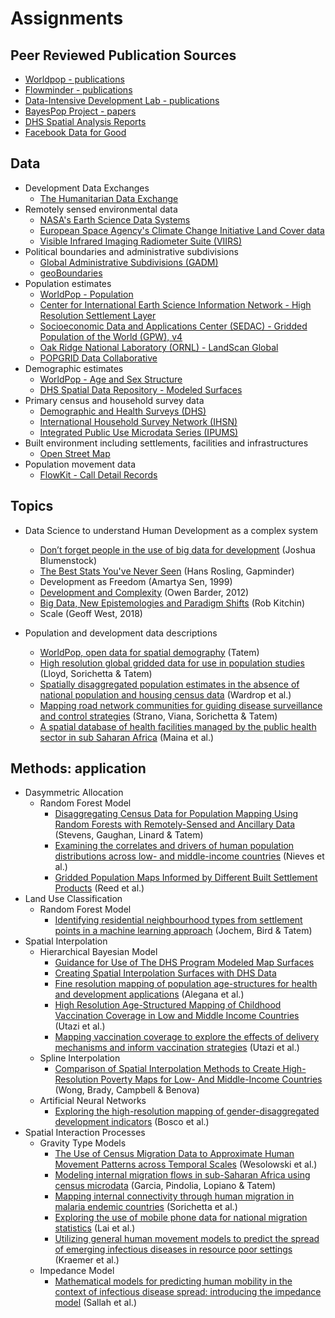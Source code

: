 # Assignments

## Peer Reviewed Publication Sources
- <a href = "https://www.worldpop.org/publications"> Worldpop - publications</a>
- <a href = "https://web.flowminder.org/work/research-innovation"> Flowminder - publications</a>
- <a href = "https://didl.berkeley.edu/publications/"> Data-Intensive Development Lab - publications</a>
- <a href = "https://bayespop.csss.washington.edu/papers/"> BayesPop Project - papers</a>
- <a href = "https://dhsprogram.com/search/index.cfm?bydoctype=publication&bypubtype=45"> DHS Spatial Analysis Reports</a>
- <a href = "https://dataforgood.fb.com/research/"> Facebook Data for Good</a>

## Data
- Development Data Exchanges
  - <a href = "https://data.humdata.org"> The Humanitarian Data Exchange</a>
- Remotely sensed environmental data
  - <a href = "https://earthdata.nasa.gov"> NASA's Earth Science Data Systems</a>
  - <a href = "https://maps.elie.ucl.ac.be/CCI/viewer/"> European Space Agency's Climate Change Initiative Land Cover data</a>
  - <a href = "https://ngdc.noaa.gov/eog/viirs/download_dnb_composites.html"> Visible Infrared Imaging Radiometer Suite (VIIRS)</a>
- Political boundaries and administrative subdivisions
  - <a href = "https://www.gadm.org"> Global Administrative Subdivisions (GADM)</a>
  - <a href = "https://www.geoboundaries.org"> geoBoundaries</a>
- Population estimates
  - <a href = "https://www.worldpop.org/"> WorldPop - Population</a>
  - <a href = "https://ciesin.columbia.edu/data/hrsl/"> Center for International Earth Science Information Network - High Resolution Settlement Layer </a>
  - <a href = "https://sedac.ciesin.columbia.edu/data/collection/gpw-v4"> Socioeconomic Data and Applications Center (SEDAC) - Gridded Population of the World (GPW), v4</a>
  - <a href = "https://landscan.ornl.gov"> Oak Ridge National Laboratory (ORNL) - LandScan Global</a>
  - <a href = "https://www.popgrid.org"> POPGRID Data Collaborative</a>
- Demographic estimates
  - <a href = "https://www.worldpop.org/project/categories?id=8"> WorldPop - Age and Sex Structure</a>
  - <a href = "https://spatialdata.dhsprogram.com/modeled-surfaces/"> DHS Spatial Data Repository - Modeled Surfaces</a>
- Primary census and household survey data
  - <a href = "https://dhsprogram.com"> Demographic and Health Surveys (DHS)</a>
  - <a href = "https://catalog.ihsn.org/"> International Household Survey Network (IHSN)</a>
  - <a href = "https://ipums.org"> Integrated Public Use Microdata Series (IPUMS)</a>
- Built environment including settlements, facilities and infrastructures
  - <a href = "https://www.openstreetmap.org/"> Open Street Map</a>
- Population movement data
  - <a href = "https://flowkit.xyz"> FlowKit - Call Detail Records</a>

## Topics
- Data Science to understand Human Development as a complex system 
  - <a href = "https://www.nature.com/magazine-assets/d41586-018-06215-5/d41586-018-06215-5.pdf">Don’t forget people in the use of big data for development</a> (Joshua Blumenstock)
  - <a href = "https://www.gapminder.org/videos/ted-talks/hans-rosling-ted-2006-debunking-myths-about-the-third-world/"> The Best Stats You've Never Seen</a> (Hans Rosling, Gapminder)
  -  Development as Freedom (Amartya Sen, 1999)
  - <a href = "https://www.youtube.com/watch?v=02EZPxPcFqs"> Development and Complexity</a> (Owen Barder, 2012)
  - <a href = "http://journals.sagepub.com/doi/pdf/10.1177/2053951714528481"> Big Data, New Epistemologies and Paradigm Shifts</a> (Rob Kitchin)
  - Scale (Geoff West, 2018)

- Population and development data descriptions
  - <a href = "https://www.nature.com/articles/sdata20174"> WorldPop, open data for spatial demography</a> (Tatem)
  - <a href = "https://www.ncbi.nlm.nih.gov/pmc/articles/PMC5283062/"> High resolution global gridded data for use in population studies</a> (Lloyd, Sorichetta & Tatem)
  - <a href = "https://www.pnas.org/content/pnas/115/14/3529.full.pdf"> Spatially disaggregated population estimates
in the absence of national population and housing census data</a> (Wardrop et al.)
  - <a href = "https://www.nature.com/articles/s41598-018-22969-4"> Mapping road network communities for guiding disease surveillance and control strategies</a> (Strano, Viana, Sorichetta & Tatem)
  - <a href = "https://www.nature.com/articles/s41597-019-0142-2"> A spatial database of health facilities managed by the public health sector in sub Saharan Africa</a> (Maina et al.)

## Methods: application
- Dasymmetric Allocation
  - Random Forest Model
     - <a href = "https://journals.plos.org/plosone/article/file?id=10.1371/journal.pone.0107042&type=printable"> Disaggregating Census Data for Population Mapping Using Random Forests with Remotely-Sensed and Ancillary Data</a> (Stevens, Gaughan, Linard & Tatem)
     - <a href = "https://www.ncbi.nlm.nih.gov/pmc/articles/PMC5746564/pdf/rsif20170401.pdf"> Examining the correlates and drivers of human population distributions across low- and middle-income countries</a> (Nieves et al.)
     - <a href = "https://www.mdpi.com/2306-5729/3/3/33/htm"> Gridded Population Maps Informed by Different Built Settlement Products</a> (Reed et al.)
- Land Use Classification
  - Random Forest Model
     - <a href = "https://www.sciencedirect.com/science/article/pii/S0198971517304210"> Identifying residential neighbourhood types from settlement points in a machine learning approach</a> (Jochem, Bird & Tatem)
- Spatial Interpolation
  - Hierarchical Bayesian Model
     - <a href = "https://dhsprogram.com/publications/publication-SAR14-Spatial-Analysis-Reports.cfm"> Guidance for Use of The DHS Program Modeled Map Surfaces</a>
     - <a href = "https://dhsprogram.com/publications/publication-SAR11-Spatial-Analysis-Reports.cfm"> Creating Spatial Interpolation Surfaces with DHS Data</a>
     - <a href = "https://royalsocietypublishing.org/doi/pdf/10.1098/rsif.2015.0073"> Fine resolution mapping of population age-structures for health and development applications</a> (Alegana et al.)
     - <a href = "https://pubmed.ncbi.nlm.nih.gov/29454519/"> High Resolution Age-Structured Mapping of Childhood Vaccination Coverage in Low and Middle Income Countries</a> (Utazi et al.)
     - <a href = "https://www.nature.com/articles/s41467-019-09611-1"> Mapping vaccination coverage to explore the effects of delivery mechanisms and inform vaccination strategies</a> (Utazi et al.)
  - Spline Interpolation
     - <a href = "https://pubmed.ncbi.nlm.nih.gov/30333244/"> Comparison of Spatial Interpolation Methods to Create High-Resolution Poverty Maps for Low- And Middle-Income Countries</a> (Wong, Brady, Campbell & Benova)
  - Artificial Neural Networks
     - <a href = "https://royalsocietypublishing.org/doi/pdf/10.1098/rsif.2016.0825"> Exploring the high-resolution mapping of gender-disaggregated development indicators</a> (Bosco et al.)
- Spatial Interaction Processes
  - Gravity Type Models
     - <a href = "https://journals.plos.org/plosone/article?id=10.1371/journal.pone.0052971"> The Use of Census Migration Data to Approximate Human Movement Patterns across Temporal Scales</a> (Wesolowski et al.)
     - <a href = "https://academic.oup.com/migration/article/3/1/89/2413406"> Modeling internal migration flows in sub-Saharan Africa using census microdata</a> (Garcia, Pindolia, Lopiano & Tatem)
     - <a href = "https://www.nature.com/articles/sdata201666.pdf"> Mapping internal connectivity through human migration in malaria endemic countries</a> (Sorichetta et al.)
     - <a href = "https://www.nature.com/articles/s41599-019-0242-9.pdf"> Exploring the use of mobile phone data for national migration statistics</a> (Lai et al.)
     - <a href = "https://www.nature.com/articles/s41598-019-41192-3.pdf"> Utilizing general human movement models to predict the spread of emerging infectious diseases in resource poor settings</a> (Kraemer et al.)
  -  Impedance Model
     - <a href = "https://ij-healthgeographics.biomedcentral.com/track/pdf/10.1186/s12942-017-0115-7"> Mathematical models for predicting human mobility in the context of infectious disease spread: introducing the impedance model</a> (Sallah et al.)





